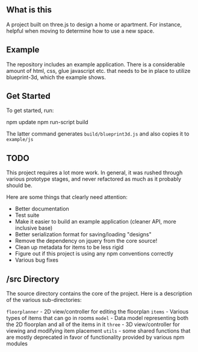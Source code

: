 ## What is this

A project built on three.js to design a home or apartment. For instance, helpful when moving to determine how to use a new space.

## Example

The repository includes an example application. There is a considerable amount of html, css, glue javascript etc. that needs to be in place to utilize blueprint-3d, which the example shows.

## Get Started

To get started, run:

  npm update
  npm run-script build

The latter command generates `build/blueprint3d.js` and also copies it to `example/js`

## TODO

This project requires a lot more work. In general, it was rushed through various prototype stages, and never refactored as much as it probably should be.

Here are some things that clearly need attention:

- Better documentation
- Test suite
- Make it easier to build an example application (cleaner API, more inclusive base)
- Better serialization format for saving/loading "designs"
- Remove the dependency on jquery from the core source!
- Clean up metadata for items to be less rigid
- Figure out if this project is using any npm conventions correctly 
- Various bug fixes

## /src Directory

The source directory contains the core of the project. Here is a description of the various sub-directories:

`floorplanner` - 2D view/controller for editing the floorplan
`items` - Various types of items that can go in rooms
`model` - Data model representing both the 2D floorplan and all of the items in it
`three` - 3D view/controller for viewing and modifying item placement
`utils` - some shared functions that are mostly deprecated in favor of functionality provided by various npm modules
